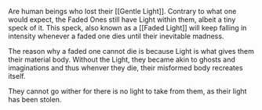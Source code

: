 Are human beings who lost their [[Gentle Light]]. Contrary to what one would expect, the Faded Ones still have Light within them, albeit a tiny speck of it. This speck, also known as a [[Faded Light]] will keep falling in intensity whenever a faded one dies until their inevitable madness.

The reason why a faded one cannot die is because Light is what gives them their material body. Without the Light, they became akin to ghosts and imaginations and thus whenver they die, their misformed body recreates itself.

They cannot go wither for there is no light to take from them, as their light has been stolen.